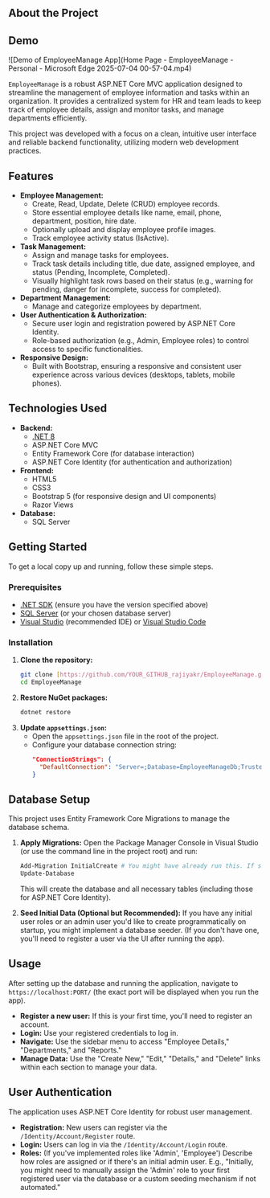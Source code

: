 ## About the Project

## Demo
![Demo of EmployeeManage App](Home Page - EmployeeManage - Personal - Microsoft​ Edge 2025-07-04 00-57-04.mp4)


`EmployeeManage` is a robust ASP.NET Core MVC application designed to streamline the management of employee information and tasks within an organization. It provides a centralized system for HR and team leads to keep track of employee details, assign and monitor tasks, and manage departments efficiently.

This project was developed with a focus on a clean, intuitive user interface and reliable backend functionality, utilizing modern web development practices.

## Features

* **Employee Management:**
    * Create, Read, Update, Delete (CRUD) employee records.
    * Store essential employee details like name, email, phone, department, position, hire date.
    * Optionally upload and display employee profile images.
    * Track employee activity status (IsActive).
* **Task Management:**
    * Assign and manage tasks for employees.
    * Track task details including title, due date, assigned employee, and status (Pending, Incomplete, Completed).
    * Visually highlight task rows based on their status (e.g., warning for pending, danger for incomplete, success for completed).
* **Department Management:**
    * Manage and categorize employees by department.
* **User Authentication & Authorization:**
    * Secure user login and registration powered by ASP.NET Core Identity.
    * Role-based authorization (e.g., Admin, Employee roles) to control access to specific functionalities.
* **Responsive Design:**
    * Built with Bootstrap, ensuring a responsive and consistent user experience across various devices (desktops, tablets, mobile phones).

## Technologies Used

* **Backend:**
    * [.NET 8](https://dotnet.microsoft.com/download/dotnet/8.0) 
    * ASP.NET Core MVC
    * Entity Framework Core (for database interaction)
    * ASP.NET Core Identity (for authentication and authorization)
* **Frontend:**
    * HTML5
    * CSS3
    * Bootstrap 5 (for responsive design and UI components)
    * Razor Views
* **Database:**
    * SQL Server 

## Getting Started

To get a local copy up and running, follow these simple steps.

### Prerequisites

* [.NET SDK](https://dotnet.microsoft.com/download) (ensure you have the version specified above)
* [SQL Server](https://www.microsoft.com/en-us/sql-server/sql-server-downloads) (or your chosen database server)
* [Visual Studio](https://visualstudio.microsoft.com/) (recommended IDE) or [Visual Studio Code](https://code.visualstudio.com/)

### Installation

1.  **Clone the repository:**
    ```bash
    git clone [https://github.com/YOUR_GITHUB_rajiyakr/EmployeeManage.git](https://github.com/YOUR_GITHUB_rajiyakr/EmployeeManage.git)
    cd EmployeeManage
    ```
2.  **Restore NuGet packages:**
    ```bash
    dotnet restore
    ```
3.  **Update `appsettings.json`:**
    * Open the `appsettings.json` file in the root of the project.
    * Configure your database connection string:
        ```json
        "ConnectionStrings": {
          "DefaultConnection": "Server=;Database=EmployeeManageDb;Trusted_Connection=True;MultipleActiveResultSets=true;Encrypt=False;"
        }
        ```

## Database Setup

This project uses Entity Framework Core Migrations to manage the database schema.

1.  **Apply Migrations:**
    Open the Package Manager Console in Visual Studio (or use the command line in the project root) and run:
    ```powershell
    Add-Migration InitialCreate # You might have already run this. If so, skip.
    Update-Database
    ```
    This will create the database and all necessary tables (including those for ASP.NET Core Identity).

2.  **Seed Initial Data (Optional but Recommended):**
    If you have any initial user roles or an admin user you'd like to create programmatically on startup, you might implement a database seeder. (If you don't have one, you'll need to register a user via the UI after running the app).

## Usage

After setting up the database and running the application, navigate to `https://localhost:PORT/` (the exact port will be displayed when you run the app).

* **Register a new user:** If this is your first time, you'll need to register an account.
* **Login:** Use your registered credentials to log in.
* **Navigate:** Use the sidebar menu to access "Employee Details," "Departments," and "Reports."
* **Manage Data:** Use the "Create New," "Edit," "Details," and "Delete" links within each section to manage your data.

## User Authentication

The application uses ASP.NET Core Identity for robust user management.

* **Registration:** New users can register via the `/Identity/Account/Register` route.
* **Login:** Users can log in via the `/Identity/Account/Login` route.
* **Roles:** (If you've implemented roles like 'Admin', 'Employee') Describe how roles are assigned or if there's an initial admin user. E.g., "Initially, you might need to manually assign the 'Admin' role to your first registered user via the database or a custom seeding mechanism if not automated."


